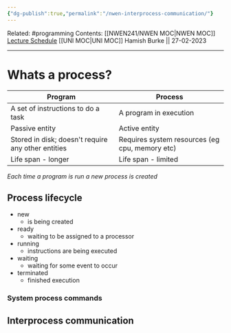 ```yaml
---
{"dg-publish":true,"permalink":"/nwen-interprocess-communication/"}
---
```


Related: #programming 
Contents: [[NWEN241/NWEN MOC\|NWEN MOC]]
[Lecture Schedule](https://ecs.wgtn.ac.nz/Courses/NWEN241_2023T1/LectureSchedule)
[[UNI MOC\|UNI MOC]]
Hamish Burke || 27-02-2023
***


# Whats a process?

| Program                                            | Process                                        |
| -------------------------------------------------- | ---------------------------------------------- |
| A set of instructions to do a task                 | A program in execution                         |
| Passive entity                                     | Active entity                                  |
| Stored in disk; doesn't require any other entities | Requires system resources (eg cpu, memory etc) |
| Life span - longer                                 | Life span - limited                            |

*Each time a program is run a new process is created*


## Process lifecycle
- new
	- is being created
- ready
	- waiting to be assigned to a processor
- running
	- instructions are being executed
- waiting
	- waiting for some event to occur
- terminated
	- finished execution


### System process commands



## Interprocess communication
